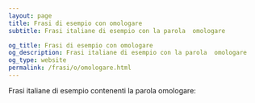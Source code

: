 ```yaml
---
layout: page
title: Frasi di esempio con omologare 
subtitle: Frasi italiane di esempio con la parola  omologare

og_title: Frasi di esempio con omologare 
og_description: Frasi italiane di esempio con la parola  omologare
og_type: website
permalink: /frasi/o/omologare.html
---
```


Frasi italiane di esempio contenenti la parola omologare:



